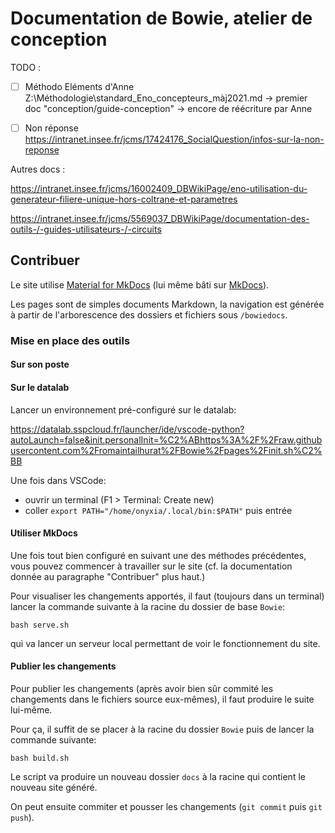 # Documentation de Bowie, atelier de conception

TODO :

- [ ] Méthodo
    Eléments d'Anne Z:\Méthodologie\standard_Eno_concepteurs_màj2021.md
    → premier doc "conception/guide-conception"
    → encore de réécriture par Anne
- [ ] Non réponse
    https://intranet.insee.fr/jcms/17424176_SocialQuestion/infos-sur-la-non-reponse


Autres docs :

https://intranet.insee.fr/jcms/16002409_DBWikiPage/eno-utilisation-du-generateur-filiere-unique-hors-coltrane-et-parametres

https://intranet.insee.fr/jcms/5569037_DBWikiPage/documentation-des-outils-/-guides-utilisateurs-/-circuits

## Contribuer

Le site utilise [Material for MkDocs](https://squidfunk.github.io/mkdocs-material/) (lui même bâti sur [MkDocs](https://www.mkdocs.org/)).

Les pages sont de simples documents Markdown, la navigation est générée à partir de l'arborescence des dossiers et fichiers sous `/bowiedocs`.

### Mise en place des outils

#### Sur son poste

<TODO>

#### Sur le datalab

Lancer un environnement pré-configuré sur le datalab:

https://datalab.sspcloud.fr/launcher/ide/vscode-python?autoLaunch=false&init.personalInit=%C2%ABhttps%3A%2F%2Fraw.githubusercontent.com%2Fromaintailhurat%2FBowie%2Fpages%2Finit.sh%C2%BB

Une fois dans VSCode:

- ouvrir un terminal (F1 > Terminal: Create new)
- coller `export PATH="/home/onyxia/.local/bin:$PATH"` puis entrée

#### Utiliser MkDocs

Une fois tout bien configuré en suivant une des méthodes précédentes, vous pouvez commencer à travailler sur le site (cf. la documentation donnée au paragraphe "Contribuer" plus haut.)

Pour visualiser les changements apportés, il faut (toujours dans un terminal) lancer la commande suivante à la racine du dossier de base `Bowie`:

`bash serve.sh`

qui va lancer un serveur local permettant de voir le fonctionnement du site.

#### Publier les changements

Pour publier les changements (après avoir bien sûr commité les changements dans le fichiers source eux-mêmes), il faut produire le suite lui-même.

Pour ça, il suffit de se placer à la racine du dossier `Bowie` puis de lancer la commande suivante:

`bash build.sh`

Le script va produire un nouveau dossier `docs` à la racine qui contient le nouveau site généré.

On peut ensuite commiter et pousser les changements (`git commit` puis `git push`).